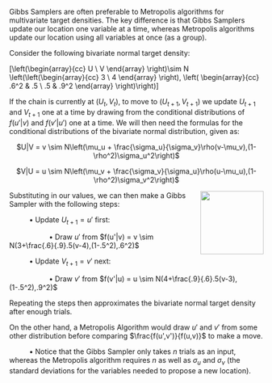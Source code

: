 Gibbs Samplers are often preferable to Metropolis algorithms for multivariate target densities. The key difference is that Gibbs Samplers update our location one variable at a time, whereas Metropolis algorithms update our location using all variables at once (as a group).

Consider the following bivariate normal target density:

\[\left(\begin{array}{cc}
U \\
V \end{array} \right)\sim N \left(\left(\begin{array}{cc}
3 \\
4 \end{array} \right), \left( \begin{array}{cc}
.6^2 & .5 \\
.5 & .9^2 \end{array} \right)\right)\]

If the chain is currently at ($U_t,V_t$), to move to ($U_{t+1},V_{t+1}$) we update $U_{t+1}$ and $V_{t+1}$ one at a time by drawing from the conditional distributions of $f(u'|v)$ and $f(v'|u')$ one at a time. We will then need the formulas for the conditional distributions of the bivariate normal distribution, given as:

<center> $U|V = v \sim N\left(\mu_u + \frac{\sigma_u}{\sigma_v}\rho(v-\mu_v),(1-\rho^2)\sigma_u^2\right)$

$V|U = u \sim N\left(\mu_v + \frac{\sigma_v}{\sigma_u}\rho(u-\mu_u),(1-\rho^2)\sigma_v^2\right)$</center>

<img src="http://sd.keepcalm-o-matic.co.uk/i/one-at-a-time-please.png" width="125" height="125" align="right">

Substituting in our values, we can then make a Gibbs Sampler with the following steps:

&nbsp;&nbsp;&nbsp;&nbsp;&nbsp;&nbsp;&nbsp;&nbsp;&nbsp;&nbsp;&bull; Update $U_{t+1}=u'$ first:

&nbsp;&nbsp;&nbsp;&nbsp;&nbsp;&nbsp;&nbsp;&nbsp;&nbsp;&nbsp;&nbsp;&nbsp;&nbsp;&nbsp;&nbsp;&nbsp;&nbsp;&nbsp;&nbsp;&nbsp;&bull; Draw $u'$ from $f(u'|v) = v \sim N(3+\frac{.6}{.9}.5(v-4),(1-.5^2),.6^2)$

&nbsp;&nbsp;&nbsp;&nbsp;&nbsp;&nbsp;&nbsp;&nbsp;&nbsp;&nbsp;&bull; Update $V_{t+1}=v'$ next:

&nbsp;&nbsp;&nbsp;&nbsp;&nbsp;&nbsp;&nbsp;&nbsp;&nbsp;&nbsp;&nbsp;&nbsp;&nbsp;&nbsp;&nbsp;&nbsp;&nbsp;&nbsp;&nbsp;&nbsp;&bull; Draw $v'$ from $f(v'|u) = u \sim N(4+\frac{.9}{.6}.5(v-3),(1-.5^2),.9^2)$

Repeating the steps then approximates the bivariate normal target density after enough trials.

On the other hand, a Metropolis Algorithm would draw $u'$ and $v'$ from some other distribution before comparing $\frac{f(u',v')}{f(u,v)}$ to make a move.

&nbsp;&nbsp;&nbsp;&nbsp;&nbsp;&nbsp;&nbsp;&nbsp;&nbsp;&nbsp;&bull; Notice that the Gibbs Sampler only takes $n$ trials as an input, whereas the Metropolis algorithm requires $n$ as well as $\sigma_u$ and $\sigma_v$ (the standard deviations for the variables needed to propose a new location).
